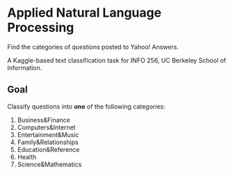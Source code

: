 # Applied Natural Language Processing

Find the categories of *questions* posted to Yahoo! Answers.

A Kaggle-based text classification task for INFO 256, UC Berkeley School of
Information.

## Goal

Classify questions into **one** of the following categories:

1. Business&Finance
2. Computers&Internet
3. Entertainment&Music
4. Family&Relationships
5. Education&Reference
6. Health
7. Science&Mathematics
